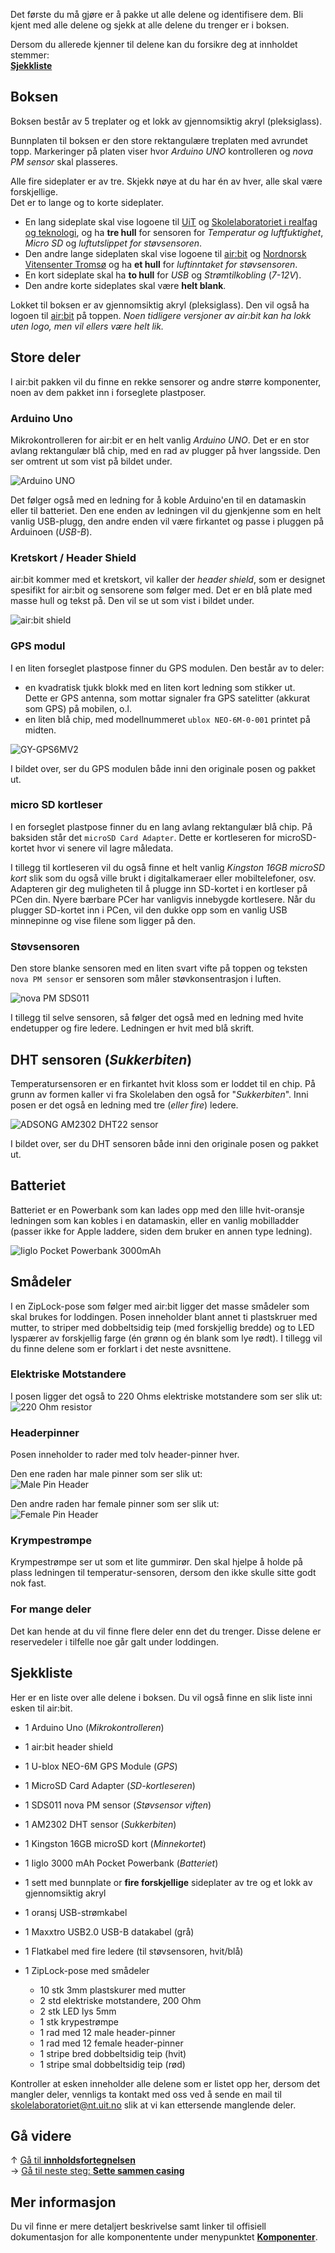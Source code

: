 Det første du må gjøre er å pakke ut alle delene og identifisere dem. Bli kjent med alle delene og sjekk at alle delene du trenger er i boksen.

Dersom du allerede kjenner til delene kan du forsikre deg at innholdet stemmer:  
**[Sjekkliste](#sjekkliste)**

## Boksen

Boksen består av 5 treplater og et lokk av gjennomsiktig akryl (pleksiglass).

Bunnplaten til boksen er den store rektangulære treplaten med avrundet topp. Markeringer på platen viser hvor *Arduino UNO* kontrolleren og *nova PM sensor* skal plasseres.

Alle fire sideplater er av tre. Skjekk nøye at du har én av hver, alle skal være forskjellige.  
Det er to lange og to korte sideplater.

* En lang sideplate skal vise logoene til [UiT][uit-logo] og [Skolelaboratoriet i realfag og teknologi][skolelab-logo], og ha **tre hull** for sensoren for *Temperatur og luftfuktighet*, *Micro SD* og *luftutslippet for støvsensoren*.
* Den andre lange sideplaten skal vise logoene til [air:bit][airbit-logo] og [Nordnorsk Vitensenter Tromsø][vitensenteret-logo] og ha **et hull** for *luftinntaket for støvsensoren*.
* En kort sideplate skal ha **to hull** for *USB* og *Strømtilkobling* (*7-12V*).
* Den andre korte sideplates skal være **helt blank**.

Lokket til boksen er av gjennomsiktig akryl (pleksiglass). Den vil også ha logoen til [air:bit][airbit-logo] på toppen. *Noen tidligere versjoner av air:bit kan ha lokk uten logo, men vil ellers være helt lik.*

## Store deler

I air:bit pakken vil du finne en rekke sensorer og andre større komponenter, noen av dem pakket inn i forseglete plastposer.

### Arduino Uno

Mikrokontrolleren for air:bit er en helt vanlig *Arduino UNO*. Det er en stor avlang rektangulær blå chip, med en rad av plugger på hver langsside. Den ser omtrent ut som vist på bildet under.

![Arduino UNO][arduino-uno-picture]

Det følger også med en ledning for å koble Arduino'en til en datamaskin eller til batteriet. Den ene enden av ledningen vil du gjenkjenne som en helt vanlig USB-plugg, den andre enden vil være firkantet og passe i pluggen på Arduinoen (*USB-B*).

### Kretskort / Header Shield

air:bit kommer med et kretskort, vil kaller der *header shield*, som er designet spesifikt for air:bit og sensorene som følger med. Det er en blå plate med masse hull og tekst på. Den vil se ut som vist i bildet under.

![air:bit shield][shield-picture]

### GPS modul

I en liten forseglet plastpose finner du GPS modulen. Den består av to deler:

* en kvadratisk tjukk blokk med en liten kort ledning som stikker ut.  
  Dette er GPS antenna, som mottar signaler fra GPS satelitter (akkurat som GPS) på mobilen, o.l.
* en liten blå chip, med modellnummeret `ublox NEO-6M-0-001` printet på midten.

![GY-GPS6MV2][airbit-gps-img]

I bildet over, ser du GPS modulen både inni den originale posen og pakket ut.

### micro SD kortleser

I en forseglet plastpose finner du en lang avlang rektangulær blå chip. På baksiden står det `microSD Card Adapter`. Dette er kortleseren for microSD-kortet hvor vi senere vil lagre måledata.

I tillegg til kortleseren vil du også finne et helt vanlig *Kingston 16GB microSD kort* slik som du også ville brukt i digitalkameraer eller mobiltelefoner, osv. Adapteren gir deg muligheten til å plugge inn SD-kortet i en kortleser på PCen din. Nyere bærbare PCer har vanligvis innebygde kortlesere. Når du plugger SD-kortet inn i PCen, vil den dukke opp som en vanlig USB minnepinne og vise filene som ligger på den.

### Støvsensoren

Den store blanke sensoren med en liten svart vifte på toppen og teksten `nova PM sensor` er sensoren som måler støvkonsentrasjon i luften.

![nova PM SDS011][pm-sensor]

I tillegg til selve sensoren, så følger det også med en ledning med hvite endetupper og fire ledere. Ledningen er hvit med blå skrift.

## DHT sensoren (*Sukkerbiten*)

Temperatursensoren er en firkantet hvit kloss som er loddet til en chip. På grunn av formen kaller vi fra Skolelaben den også for "*Sukkerbiten*". Inni posen er det også en ledning med tre (*eller fire*) ledere.

![ADSONG AM2302 DHT22 sensor][airbit-dht-img]

I bildet over, ser du DHT sensoren både inni den originale posen og pakket ut.

## Batteriet

Batteriet er en Powerbank som kan lades opp med den lille hvit-oransje ledningen som kan kobles i en datamaskin, eller en vanlig mobilladder (passer ikke for Apple laddere, siden dem bruker en annen type ledning).

![Iiglo Pocket Powerbank 3000mAh][powerbank-img]

## Smådeler

I en ZipLock-pose som følger med air:bit ligger det masse smådeler som skal brukes for loddingen. Posen inneholder blant annet ti plastskruer med mutter, to striper med dobbeltsidig teip (med forskjellig bredde) og to LED lyspærer av forskjellig farge (én grønn og én blank som lye rødt). I tillegg vil du finne delene som er forklart i det neste avsnittene.

### Elektriske Motstandere

I posen ligger det også to 220 Ohms elektriske motstandere som ser slik ut:  
![220 Ohm resistor][resistor-img]

### Headerpinner

Posen inneholder to rader med tolv header-pinner hver. 

Den ene raden har male pinner som ser slik ut:  
![Male Pin Header][male-pin-header-img]

Den andre raden har female pinner som ser slik ut:  
![Female Pin Header][female-pin-header-img]

### Krympestrømpe

Krympestrømpe ser ut som et lite gummirør. Den skal hjelpe å holde på plass ledningen til temperatur-sensoren, dersom den ikke skulle sitte godt nok fast.

### For mange deler

Det kan hende at du vil finne flere deler enn det du trenger. Disse delene er reservedeler i tilfelle noe går galt under loddingen.

## Sjekkliste

Her er en liste over alle delene i boksen. Du vil også finne en slik liste inni esken til air:bit.

* 1 Arduino Uno (*Mikrokontrolleren*)
* 1 air:bit header shield
* 1 U-blox NEO-6M GPS Module (*GPS*)
* 1 MicroSD Card Adapter (*SD-kortleseren*)
* 1 SDS011 nova PM sensor (*Støvsensor viften*)
* 1 AM2302 DHT sensor (*Sukkerbiten*)
* 1 Kingston 16GB microSD kort (*Minnekortet*)
* 1 Iiglo 3000 mAh Pocket Powerbank (*Batteriet*)
* 1 sett med bunnplate or **fire forskjellige** sideplater av tre og et lokk av gjennomsiktig akryl

* 1 oransj USB-strømkabel
* 1 Maxxtro USB2.0 USB-B datakabel (grå)
* 1 Flatkabel med fire ledere (til støvsensoren, hvit/blå)
* 1 ZipLock-pose med smådeler
  * 10 stk 3mm plastskurer med mutter
  * 2 std elektriske motstandere, 200 Ohm
  * 2 stk LED lys 5mm
  * 1 stk krypestrømpe
  * 1 rad med 12 male header-pinner
  * 1 rad med 12 female header-pinner
  * 1 stripe bred dobbeltsidig teip (hvit)
  * 1 stripe smal dobbeltsidig teip (rød)

Kontroller at esken inneholder alle delene som er listet opp her, dersom det mangler deler, vennligs ta kontakt med oss ved å sende en mail til [skolelaboratoriet@nt.uit.no](mailto:skolelaboratoriet@nt.uit.no) slik at vi kan ettersende manglende deler.

## Gå videre

&uarr; [Gå til **innholdsfortegnelsen**][home]  
&rarr; [Gå til neste steg: **Sette sammen casing**][casing]

## Mer informasjon

Du vil finne er mere detaljert beskrivelse samt linker til offisiell dokumentasjon for alle komponentente under menypunktet **[Komponenter][components]**.

[home]: Guide-Bygging-og-Lodding
[casing]: Sette-sammen-treboksen
[components]: Komponenter

[arduino-uno-picture]: https://www.arduino.cc/en/uploads/Guide/A000066_iso_both.jpg
[shield-picture]: airbit-shield.png
[airbit-gps-img]: airbit-gps-img.jpg
[pm-sensor]: http://aqicn.org/aqicn/view/images/sensors/sds011-large.png
[airbit-dht-img]: airbit-dht-img.jpg
[powerbank-img]: iiglo-pocket-powerbank-img.jpeg
[resistor-img]: 220Ohm_Res.png
[male-pin-header-img]: 6_Pin_Header.jpg
[female-pin-header-img]: pin-header-female-10pin.jpg

[airbit-logo]: airbit-logo-full.png
[uit-logo]: https://uit.no/ressurs/uit/grafisk/uit2013/logo/illLogo.jpeg
[skolelab-logo]: https://uit.no/Content/393666/skolelaboratoriet.jpg
[vitensenteret-logo]: https://nordnorsk.vitensenter.no/sites/all/themes/NNVtheme/logo.png
